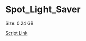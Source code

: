 # Spot_Light_Saver

Size: 0.24 GB

[Script Link](https://github.com/liuyal/Archive/blob/master/Python/Utilities/Miscellaneous/spotlight_saver.py)